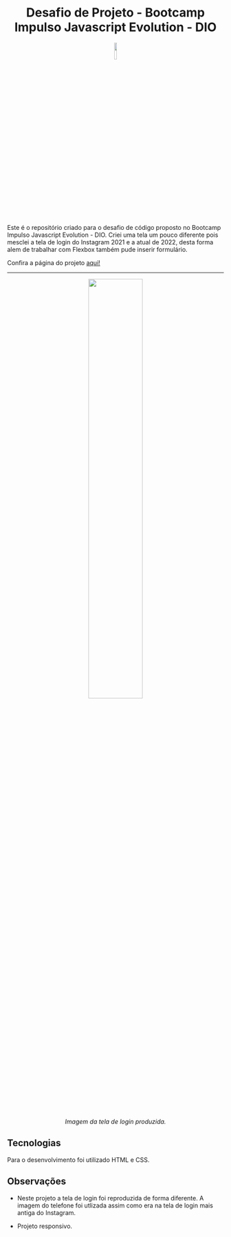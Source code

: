 <h1 align="center">Desafio de Projeto - Bootcamp Impulso Javascript Evolution - DIO </h1>

<div  align="center">
<img src="https://logodownload.org/wp-content/uploads/2017/04/instagram-logo.png" width="10%" />
</div>
<br>

 Este é o repositório criado para o desafio de código proposto no Bootcamp Impulso Javascript Evolution - DIO. Criei uma tela um pouco diferente pois mesclei a tela de login do Instagram 2021 e a atual de 2022, desta forma alem de trabalhar com Flexbox também pude inserir formulário.
 


Confira a página do projeto <a href="https://login-page-rodrigosimao.vercel.app/" target="_blank">aqui!</a>
<hr>

<div  align="center">
<img src="https://user-images.githubusercontent.com/96876842/176962641-3e436b91-5214-46e8-b083-9f4b7073a3da.png" width="50%" />
<br>
<i>Imagem da tela de login produzida.</i>
</div>

## Tecnologias

Para o desenvolvimento foi utilizado HTML e CSS.

## Observações

- Neste projeto a tela de login foi reproduzida de forma diferente. A imagem do telefone foi utlizada assim como era na tela de login mais antiga do Instagram.

- Projeto responsivo.
